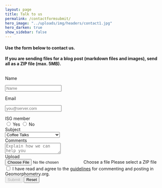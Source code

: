 ```yaml
---
layout: page
title: Talk to us
permalink: /contactformsubmit/
hero_image: "../uploads/img/headers/contact1.jpg"
hero_darken: true
show_sidebar: false
---
```



#### Use the form below to contact us.  

**If you are sending files for a blog post (markdown files and images), send all as a ZIP file (max. 5MB).**  
<br>

<div class="block">

<form target="_blank" action="https://formsubmit.co/31775363d5b65b3d5ab0d32bb37c6234" method="POST"  enctype="multipart/form-data">
<!-- <input type="hidden" name="_next" value="https://yourdomain.co/thanks.html"> -->
<input type="hidden" name="_subject" value="[Geomorphometry.org] CONTACT - new form submitted!">
<input type="hidden" name="_template" value="table">
<!-- <input type="hidden" name="_cc" value="another@email.com"> -->
<input type="hidden" name="_autoresponse" value="Thank you for contacting the International Society for Geomorphometry.">



<div class="field is-horizontal">
  <div class="field-label is-normal">
    <label class="label">Name</label>
  </div>
  <div class="field-body">
    <div class="field  is-expanded">
      <p class="control is-expanded has-icons-left">
        <input class="input" name="name" id="name" type="text" placeholder="Name" required>
        <span class="icon is-small is-left">
          <i class="fas fa-user"></i>
        </span>
      </p>
    </div>
  </div>
</div>


<div class="field is-horizontal">
  <div class="field-label is-normal">
    <label class="label">Email</label>
  </div>
  <div class="field-body">
    <div class="field  is-expanded">
      <p class="control is-expanded has-icons-left">
        <input class="input" type="email" name="email" placeholder="you@server.com" required>
        <span class="icon is-small is-left">
          <i class="fas fa-envelope"></i>
        </span>
      </p>
    </div>
  </div>
</div>


<div class="field is-horizontal">
  <div class="field-label">
    <label class="label">ISG member</label>
  </div>
  <div class="field-body">
    <div class="field is-narrow">
      <div class="control">
        <label class="radio">
          <input type="radio" name="member" value="yes">
          Yes
        </label>
        <label class="radio">
          <input type="radio" name="member" value="no">
          No
        </label>
      </div>
    </div>
  </div>
</div>


<div class="field is-horizontal">
  <div class="field-label is-normal">
    <label class="label">Subject</label>
  </div>
  <div class="field-body">
    <div class="field is-narrow">
      <div class="control">
        <div class="select is-fullwidth"  name="subject">
          <select>
            <option>Coffee Talks</option>
            <option>Blog post (announcement)</option>
            <option>Blog post (script/dataset)</option>
            <option>Other</option>
            </select>
        </div>
      </div>
    </div>
  </div>
</div>


<div class="field is-horizontal">
  <div class="field-label is-normal">
    <label class="label">Comments</label>
  </div>
  <div class="field-body">
    <div class="field">
      <div class="control">
        <textarea class="textarea" placeholder="Explain how we can help you"  name="comments"></textarea>
      </div>
    </div>
  </div>
</div>


<div class="field is-horizontal">
  <div class="field-label">
    <label class="label">Upload</label>
  </div>
  <div class="field-body">
  <div id="fileUploader" class="file has-name is-fullwidth">
    <label class="file-label">
      <input id="attachment" class="file-input" type="file" name="attachment" accept="application/zip">
      <span class="file-cta">
        <span class="file-icon">
          <i class="fas fa-upload"></i>
        </span>
        <span class="file-label">
          Choose a file
        </span>
      </span>
      <span class="file-name">
        Please select a ZIP file
      </span>
    </label>
  </div>
  </div>
  </div>


<div class="field is-horizontal">
  <div class="field-label">
    <!-- Left empty for spacing -->
  </div>
  <div class="field-body">
    <div class="field">
    <label class="checkbox">
      <input type="checkbox" id="check" name="check_agree" onclick="toggle_submit()" >
      I have read and agree to the <a href="{{site.baseurl}}/guidelines">guidelines</a> for commenting and posting in Geomorphometry.org.
    </label>
    </div>
  </div>
</div>
  

<div class="field is-horizontal">
  <div class="field-label">
    <!-- Left empty for spacing -->
  </div>
  <div class="field-body">
    <div class="field">
        <input class="button" type="submit" id="submit" value="Submit" disabled/>
        <input class="button" type="reset" id="reset" value="Reset">
    </div>
  </div>
</div>


</form>
</div>

<!-- ------------------------------------------------------------ -->



<script>
const ckbox = document.getElementById('check');
const submt = document.getElementById('submit');
const fupr = document.getElementById('fileUploader');
const rst = document.getElementById('reset');
const fileInput = document.querySelector('#fileUploader input[type=file]');


function toggle_submit() {
  if (ckbox.checked == true) {
    // checkbox is checked
    submt.disabled = false;
  } else {
    // checkbox is not checked.
    submt.disabled = true;
  }
}


rst.onclick = () => {
  const fileName = document.querySelector('#fileUploader .file-name');
  fupr.setAttribute("class", "file has-name is-fullwidth")
  fileName.textContent = "Please select a ZIP file";
}

fileInput.onchange = () => {
  if (fileInput.files.length > 0) {
    const fileName = document.querySelector('#fileUploader .file-name');
    if ( /\.(zip)$/i.test(fileInput.files[0].name) === false ) { 
      alert("not a ZIP file!")
      fupr.setAttribute("class", "file has-name is-fullwidth is-warning")
      fileName.textContent = "Please select a ZIP file";
    } else {
      // alert("ok!")
      fileName.textContent = fileInput.files[0].name;
    }
  }
}



</script>



<!-- [https://docs.google.com/forms/d/e/1FAIpQLSdIAXFnc\_ELwuMN0c-AGZn-Nf874XesjqF1B79gBi5JjSqzTA/viewform?usp=sf\_link](https://docs.google.com/forms/d/e/1FAIpQLSdIAXFnc_ELwuMN0c-AGZn-Nf874XesjqF1B79gBi5JjSqzTA/viewform?usp=sf_link) -->
